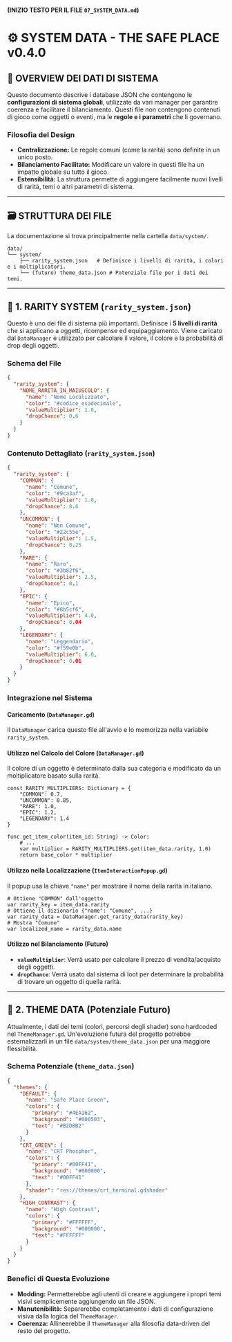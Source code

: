 
**(INIZIO TESTO PER IL FILE `07_SYSTEM_DATA.md`)**

# ⚙️ SYSTEM DATA - THE SAFE PLACE v0.4.0

## 🎯 **OVERVIEW DEI DATI DI SISTEMA**

Questo documento descrive i database JSON che contengono le **configurazioni di sistema globali**, utilizzate da vari manager per garantire coerenza e facilitare il bilanciamento. Questi file non contengono contenuti di gioco come oggetti o eventi, ma le **regole e i parametri** che li governano.

### **Filosofia del Design**
- **Centralizzazione:** Le regole comuni (come la rarità) sono definite in un unico posto.
- **Bilanciamento Facilitato:** Modificare un valore in questi file ha un impatto globale su tutto il gioco.
- **Estensibilità:** La struttura permette di aggiungere facilmente nuovi livelli di rarità, temi o altri parametri di sistema.

---

## 🗃️ **STRUTTURA DEI FILE**

La documentazione si trova principalmente nella cartella `data/system/`.

```
data/
└── system/
    ├── rarity_system.json   # Definisce i livelli di rarità, i colori e i moltiplicatori.
    └── (futuro) theme_data.json # Potenziale file per i dati dei temi.
```

---

## 💎 **1. RARITY SYSTEM (`rarity_system.json`)**

Questo è uno dei file di sistema più importanti. Definisce i **5 livelli di rarità** che si applicano a oggetti, ricompense ed equipaggiamento. Viene caricato dal `DataManager` e utilizzato per calcolare il valore, il colore e la probabilità di drop degli oggetti.

### **Schema del File**
```json
{
  "rarity_system": {
    "NOME_RARITA_IN_MAIUSCOLO": {
      "name": "Nome Localizzato",
      "color": "#codice_esadecimale",
      "valueMultiplier": 1.0,
      "dropChance": 0.6
    }
  }
}
```

### **Contenuto Dettagliato (`rarity_system.json`)**
```json
{
  "rarity_system": {
    "COMMON": {
      "name": "Comune",
      "color": "#9ca3af",
      "valueMultiplier": 1.0,
      "dropChance": 0.6
    },
    "UNCOMMON": {
      "name": "Non Comune",
      "color": "#22c55e",
      "valueMultiplier": 1.5,
      "dropChance": 0.25
    },
    "RARE": {
      "name": "Raro",
      "color": "#3b82f6",
      "valueMultiplier": 2.5,
      "dropChance": 0.1
    },
    "EPIC": {
      "name": "Epico",
      "color": "#8b5cf6",
      "valueMultiplier": 4.0,
      "dropChance": 0.04
    },
    "LEGENDARY": {
      "name": "Leggendario",
      "color": "#f59e0b",
      "valueMultiplier": 6.0,
      "dropChance": 0.01
    }
  }
}
```

### **Integrazione nel Sistema**

#### **Caricamento (`DataManager.gd`)**
Il `DataManager` carica questo file all'avvio e lo memorizza nella variabile `rarity_system`.

#### **Utilizzo nel Calcolo del Colore (`DataManager.gd`)**
Il colore di un oggetto è determinato dalla sua categoria e modificato da un moltiplicatore basato sulla rarità.
```gdscript
const RARITY_MULTIPLIERS: Dictionary = {
    "COMMON": 0.7,
    "UNCOMMON": 0.85,
    "RARE": 1.0,
    "EPIC": 1.2,
    "LEGENDARY": 1.4
}

func get_item_color(item_id: String) -> Color:
    # ...
    var multiplier = RARITY_MULTIPLIERS.get(item_data.rarity, 1.0)
    return base_color * multiplier
```

#### **Utilizzo nella Localizzazione (`ItemInteractionPopup.gd`)**
Il popup usa la chiave `"name"` per mostrare il nome della rarità in italiano.
```gdscript
# Ottiene "COMMON" dall'oggetto
var rarity_key = item_data.rarity 
# Ottiene il dizionario {"name": "Comune", ...}
var rarity_data = DataManager.get_rarity_data(rarity_key) 
# Mostra "Comune"
var localized_name = rarity_data.name 
```

#### **Utilizzo nel Bilanciamento (Futuro)**
*   **`valueMultiplier`**: Verrà usato per calcolare il prezzo di vendita/acquisto degli oggetti.
*   **`dropChance`**: Verrà usato dal sistema di loot per determinare la probabilità di trovare un oggetto di quella rarità.

---

## 🎨 **2. THEME DATA (Potenziale Futuro)**

Attualmente, i dati dei temi (colori, percorsi degli shader) sono hardcoded nel `ThemeManager.gd`. Un'evoluzione futura del progetto potrebbe esternalizzarli in un file `data/system/theme_data.json` per una maggiore flessibilità.

### **Schema Potenziale (`theme_data.json`)**
```json
{
  "themes": {
    "DEFAULT": {
      "name": "Safe Place Green",
      "colors": {
        "primary": "#4EA162",
        "background": "#000503",
        "text": "#B2D8B2"
      }
    },
    "CRT_GREEN": {
      "name": "CRT Phosphor",
      "colors": {
        "primary": "#00FF41",
        "background": "#000000",
        "text": "#00FF41"
      },
      "shader": "res://themes/crt_terminal.gdshader"
    },
    "HIGH_CONTRAST": {
      "name": "High Contrast",
      "colors": {
        "primary": "#FFFFFF",
        "background": "#000000",
        "text": "#FFFFFF"
      }
    }
  }
}
```

### **Benefici di Questa Evoluzione**
*   **Modding:** Permetterebbe agli utenti di creare e aggiungere i propri temi visivi semplicemente aggiungendo un file JSON.
*   **Manutenibilità:** Separerebbe completamente i dati di configurazione visiva dalla logica del `ThemeManager`.
*   **Coerenza:** Allineerebbe il `ThemeManager` alla filosofia data-driven del resto del progetto.

